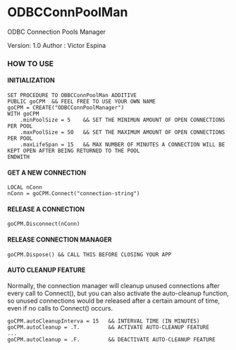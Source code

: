 # ODBCConnPoolMan
ODBC Connection Pools Manager

Version: 1.0
Author : Victor Espina


### HOW TO USE


#### INITIALIZATION

    SET PROCEDURE TO OBBCConnPoolMan ADDITIVE
    PUBLIC goCPM  && FEEL FREE TO USE YOUR OWN NAME
    goCPM = CREATE("ODBCConnPoolManager")
    WITH goCPM
        .minPoolSize = 5    && SET THE MINIMUN AMOUNT OF OPEN CONNECTIONS PER POOL
        .maxPoolSize = 50   && SET THE MAXIMUM AMOUNT OF OPEN CONNECTIONS PER POOL
        .maxLifeSpan = 15   && MAX NUMBER OF MINUTES A CONNECTION WILL BE KEPT OPEN AFTER BEING RETURNED TO THE POOL
    ENDWITH
        
        

#### GET A NEW CONNECTION

    LOCAL nConn
    nConn = goCPM.Connect("connection-string")
    
#### RELEASE A CONNECTION

    goCPM.Disconnect(nConn)
    
#### RELEASE CONNECTION MANAGER

    goCPM.Dispose() && CALL THIS BEFORE CLOSING YOUR APP
    
#### AUTO CLEANUP FEATURE
Normally, the connection manager will cleanup unused connections after every call to Connect(), but you can also activate
the auto-cleanup function, so unused connections would be released after a certain amount of time, even if no calls to Connect() occurs.

    goCPM.autoCleanupInterva = 15   && INTERVAL TIME (IN MINUTES)
    goCPM.autoCleanup = .T.         && ACTIVATE AUTO-CLEANUP FEATURE
    ...
    goCPM.autoCleanup = .F.         && DEACTIVATE AUTO-CLEANUP FEATURE
    
    